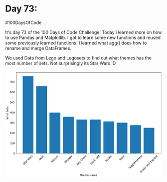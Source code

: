 # Day 73:
#100DaysOfCode

It's day 73 of the 100 Days of Code Challenge! Today i learned more on how to use Pandas and Matplotlib. I got to learn some new functions and reused some previously learned functions. I learned what agg() does how to rename and merge DataFrames.

We used Data from Lego and Legosets to find out what themes has the most number of sets. Not surprisingly its Star Wars :D
<br>
<br>
![Language Chart](legothemes.png)